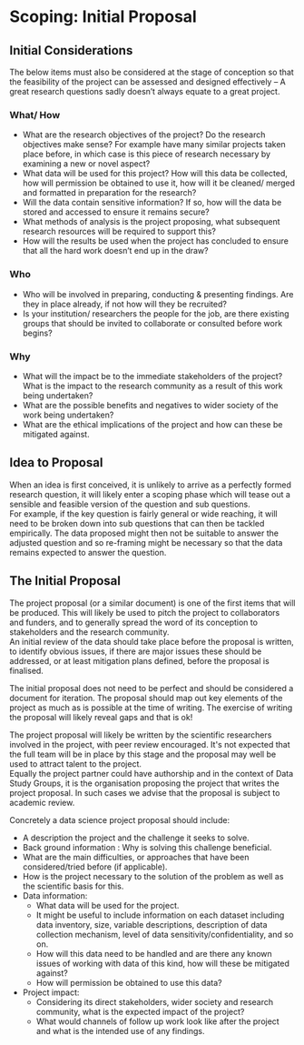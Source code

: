 # Scoping: Initial Proposal 

## Initial Considerations 

The below items must also be considered at the stage of conception so that the feasibility of the project can be assessed and designed effectively – A great research questions sadly doesn’t always equate to a great project. 

### What/ How 

* What are the research objectives of the project? Do the research objectives make sense? For example have many similar projects taken place before, in which case is this piece of research necessary by examining a new or novel aspect? 
* What data will be used for this project? How will this data be collected, how will permission be obtained to use it, how will it be cleaned/ merged and formatted in preparation for the research? 
* Will the data contain sensitive information? If so, how will the data be stored and accessed to ensure it remains secure?
* What methods of analysis is the project proposing, what subsequent research resources will be required to support this? 
* How will the results be used when the project has concluded to ensure that all the hard work doesn’t end up in the draw? 

### Who 

* Who will be involved in preparing, conducting & presenting findings. Are they in place already, if not how will they be recruited?
* Is your institution/ researchers the people for the job, are there existing groups that should be invited to collaborate or consulted before work begins? 

### Why 

* What will the impact be to the immediate stakeholders of the project? What is the impact to the research community as a result of this work being undertaken?
* What are the possible benefits and negatives to wider society of the work being undertaken? 
* What are the ethical implications of the project and how can these be mitigated against.

## Idea to Proposal 

When an idea is first conceived, it is unlikely to arrive as a perfectly formed research question, it will likely enter a scoping phase which will tease out a sensible and feasible version of the question and sub questions.  
For example, if the key question is fairly general or wide reaching, it will need to be broken down into sub questions that can then be tackled empirically. 
The data proposed might then not be suitable to answer the adjusted question and so re-framing might be necessary so that the data remains expected to answer the question. 

## The Initial Proposal 

The project proposal (or a similar document) is one of the first items that will be produced. 
This will likely be used to pitch the project to collaborators and funders, and to generally spread the word of its conception to stakeholders and the research community.  
An initial review of the data should take place before the proposal is written, to identify obvious issues, if there are major issues these should be addressed, or at least mitigation plans defined, before the proposal is finalised. 

The initial proposal does not need to be perfect and should be considered a document for iteration. 
The proposal should map out key elements of the project as much as is possible at the time of writing. 
The exercise of writing the proposal will likely reveal gaps and that is ok!

The project proposal will likely be written by the scientific researchers involved in the project, with peer review encouraged. 
It's not expected that the full team will be in place by this stage and the proposal may well be used to attract talent to the project.  
Equally the project partner could have authorship and in the context of Data Study Groups, it is the organisation proposing the project that writes the project proposal. 
In such cases we advise that the proposal is subject to academic review.  

Concretely a data science project proposal should include: 

* A description the project and the challenge it seeks to solve. 
* Back ground information : Why is solving this challenge beneficial. 
* What are the main difficulties, or approaches that have been considered/tried before (if applicable). 
* How is the project necessary to the solution of the problem as well as the scientific basis for this.
* Data information: 
  * What data will be used for the project. 
  * It might be useful to include information on each dataset including data inventory, size, variable descriptions, description of data collection mechanism, level of data sensitivity/confidentiality, and so on. 
  * How will this data need to be handled and are there any known issues of working with data of this kind, how will these be mitigated against?
  * How will permission be obtained to use this data?
* Project impact: 
  * Considering its direct stakeholders, wider society and research community, what is the expected impact of the project?
  * What would channels of follow up work look like after the project and what is the intended use of any findings. 
